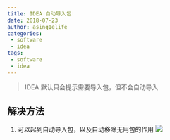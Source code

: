 ```yaml
---
title: IDEA 自动导入包
date: 2018-07-23
author: asing1elife
categories:
 - software
 - idea
tags:
 - software
 - idea
---
```

> IDEA 默认只会提示需要导入包，但不会自动导入  

## 解决方法
1. 可以起到自动导入包，以及自动移除无用包的作用
![](http://asing1elife.com/sources/images/B45E3299-F905-4516-92BC-FB3DA8FD319E.png)